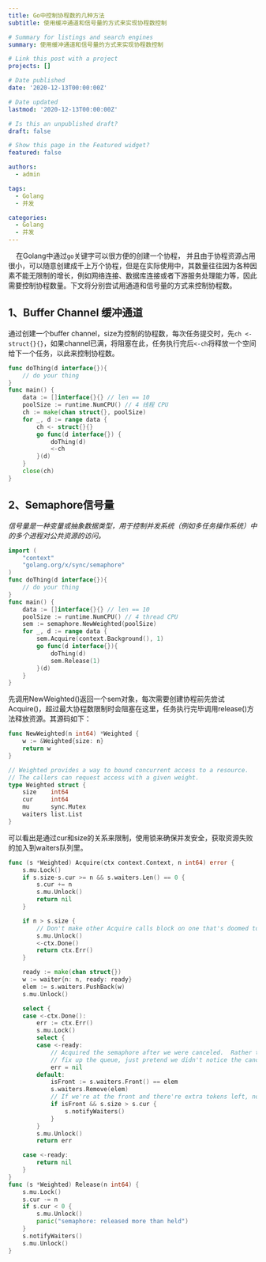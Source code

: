 ```yaml
---
title: Go中控制协程数的几种方法
subtitle: 使用缓冲通道和信号量的方式来实现协程数控制

# Summary for listings and search engines
summary: 使用缓冲通道和信号量的方式来实现协程数控制

# Link this post with a project
projects: []

# Date published
date: '2020-12-13T00:00:00Z'

# Date updated
lastmod: '2020-12-13T00:00:00Z'

# Is this an unpublished draft?
draft: false

# Show this page in the Featured widget?
featured: false

authors:
  - admin

tags:
  - Golang
  - 并发

categories:
  - Golang
  - 并发
---
```


    在Golang中通过```go```关键字可以很方便的创建一个协程， 并且由于协程资源占用很小，可以随意创建成千上万个协程，但是在实际使用中，其数量往往因为各种因素不能无限制的增长，例如网络连接、数据库连接或者下游服务处理能力等，因此需要控制协程数量。下文将分别尝试用通道和信号量的方式来控制协程数。

## 1、Buffer Channel 缓冲通道

通过创建一个buffer channel，size为控制的协程数，每次任务提交时，先```ch <- struct{}{}```，如果channel已满，将阻塞在此，任务执行完后```<-ch```将释放一个空间给下一个任务，以此来控制协程数。

```go
func doThing(d interface{}){ 
    // do your thing
}
func main() { 
    data := []interface{}{} // len == 10
    poolSize := runtime.NumCPU() // 4 线程 CPU 
    ch := make(chan struct{}, poolSize) 
    for _, d := range data { 
        ch <- struct{}{} 
        go func(d interface{}) { 
            doThing(d) 
            <-ch
        }(d) 
    } 
    close(ch)
}
```

## 2、Semaphore信号量

*信号量是一种变量或抽象数据类型，用于控制并发系统（例如多任务操作系统）中的多个进程对公共资源的访问。*

```go
import (
    "context"
    "golang.org/x/sync/semaphore"
)
func doThing(d interface{}){
    // do your thing
}
func main() {
    data := []interface{}{} // len == 10
    poolSize := runtime.NumCPU() // 4 thread CPU
    sem := semaphore.NewWeighted(poolSize)
    for _, d := range data {
        sem.Acquire(context.Background(), 1)
        go func(d interface{}){
            doThing(d)
            sem.Release(1)
        }(d)
    }
}
```

先调用NewWeighted()返回一个sem对象，每次需要创建协程前先尝试Acquire()，超过最大协程数限制时会阻塞在这里，任务执行完毕调用release()方法释放资源。其源码如下：

```go
func NewWeighted(n int64) *Weighted {
    w := &Weighted{size: n}
    return w
}

// Weighted provides a way to bound concurrent access to a resource.
// The callers can request access with a given weight.
type Weighted struct {
    size    int64
    cur     int64
    mu      sync.Mutex
    waiters list.List
}
```

可以看出是通过cur和size的关系来限制，使用锁来确保并发安全，获取资源失败的加入到waiters队列里。

```go
func (s *Weighted) Acquire(ctx context.Context, n int64) error {
    s.mu.Lock()
    if s.size-s.cur >= n && s.waiters.Len() == 0 {
        s.cur += n
        s.mu.Unlock()
        return nil
    }

    if n > s.size {
        // Don't make other Acquire calls block on one that's doomed to fail.
        s.mu.Unlock()
        <-ctx.Done()
        return ctx.Err()
    }

    ready := make(chan struct{})
    w := waiter{n: n, ready: ready}
    elem := s.waiters.PushBack(w)
    s.mu.Unlock()

    select {
    case <-ctx.Done():
        err := ctx.Err()
        s.mu.Lock()
        select {
        case <-ready:
            // Acquired the semaphore after we were canceled.  Rather than trying to
            // fix up the queue, just pretend we didn't notice the cancelation.
            err = nil
        default:
            isFront := s.waiters.Front() == elem
            s.waiters.Remove(elem)
            // If we're at the front and there're extra tokens left, notify other waiters.
            if isFront && s.size > s.cur {
                s.notifyWaiters()
            }
        }
        s.mu.Unlock()
        return err

    case <-ready:
        return nil
    }
}
func (s *Weighted) Release(n int64) {
    s.mu.Lock()
    s.cur -= n
    if s.cur < 0 {
        s.mu.Unlock()
        panic("semaphore: released more than held")
    }
    s.notifyWaiters()
    s.mu.Unlock()
}
```
